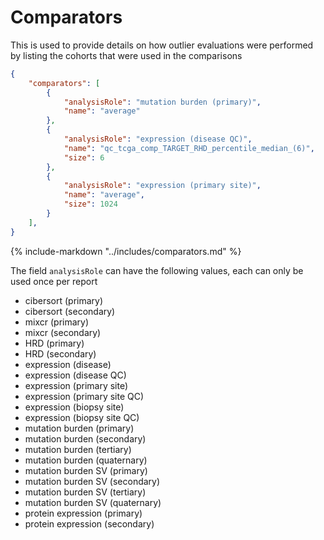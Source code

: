 # Comparators

This is used to provide details on how outlier evaluations were performed by listing the cohorts
that were used in the comparisons


```json
{
    "comparators": [
        {
            "analysisRole": "mutation burden (primary)",
            "name": "average"
        },
        {
            "analysisRole": "expression (disease QC)",
            "name": "qc_tcga_comp_TARGET_RHD_percentile_median_(6)",
            "size": 6
        },
        {
            "analysisRole": "expression (primary site)",
            "name": "average",
            "size": 1024
        }
    ],
}
```

{%
   include-markdown "../includes/comparators.md"
%}

The field `analysisRole` can have the following values, each can only be used once per report

- cibersort (primary)
- cibersort (secondary)
- mixcr (primary)
- mixcr (secondary)
- HRD (primary)
- HRD (secondary)
- expression (disease)
- expression (disease QC)
- expression (primary site)
- expression (primary site QC)
- expression (biopsy site)
- expression (biopsy site QC)
- mutation burden (primary)
- mutation burden (secondary)
- mutation burden (tertiary)
- mutation burden (quaternary)
- mutation burden SV (primary)
- mutation burden SV (secondary)
- mutation burden SV (tertiary)
- mutation burden SV (quaternary)
- protein expression (primary)
- protein expression (secondary)

